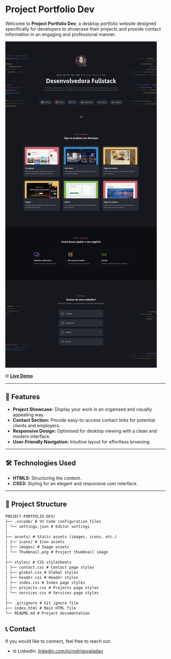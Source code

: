 # Project Portfolio Dev

Welcome to **Project Portfolio Dev**, a desktop portfolio website designed specifically for developers to showcase their projects and provide contact information in an engaging and professional manner.

![Project Thumbnail](assets/Thumbnail.png)

🌐 **[Live Demo](https://rodrigovaladao.github.io/project-portfolio-dev/)**

---

## 🚀 Features

- **Project Showcase:** Display your work in an organised and visually appealing way.
- **Contact Section:** Provide easy-to-access contact links for potential clients and employers.
- **Responsive Design:** Optimised for desktop viewing with a clean and modern interface.
- **User-Friendly Navigation:** Intuitive layout for effortless browsing.

---

## 🛠 Technologies Used

- **HTML5:** Structuring the content.
- **CSS3:** Styling for an elegant and responsive user interface.

---

## 📂 Project Structure

```
PROJECT-PORTFOLIO-DEV/
├── .vscode/ # VS Code configuration files
│ └── settings.json # Editor settings
│
├── assets/ # Static assets (images, icons, etc.)
│ ├── icons/ # Icon assets
│ ├── images/ # Image assets
│ └── Thumbnail.png # Project thumbnail image
│
├── styles/ # CSS stylesheets
│ ├── contact.css # Contact page styles
│ ├── global.css # Global styles
│ ├── header.css # Header styles
│ ├── index.css # Index page styles
│ ├── projects.css # Projects page styles
│ └── services.css # Services page styles
│
├── .gitignore # Git ignore file
├── index.html # Main HTML file
└── README.md # Project documentation
```

## 📞 Contact

If you would like to connect, feel free to reach out:

- 🌐 LinkedIn: [linkedin.com/in/rodrigovaladao](https://linkedin.com/in/rodrigovaladao)
